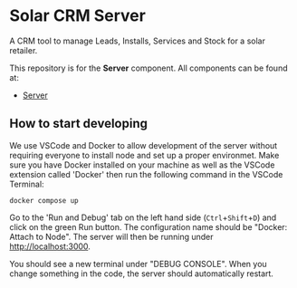 # Solar CRM Server

A CRM tool to manage Leads, Installs, Services and Stock for a solar retailer.

This repository is for the **Server** component. All components can be found at:

- [Server](https://github.com/overthemil/solar-crm-server)

## How to start developing

We use VSCode and Docker to allow development of the server without requiring everyone to install node and set up a proper environmet.
Make sure you have Docker installed on your machine as well as the VSCode extension called 'Docker' then run the following command in the VSCode Terminal:

```
docker compose up
```

Go to the 'Run and Debug' tab on the left hand side (`Ctrl`+`Shift`+`D`) and click on the green Run button. The configuration name should be "Docker: Attach to Node". The server will then be running under [http://localhost:3000](http://localhost:3000).

You should see a new terminal under "DEBUG CONSOLE". When you change something in the code, the server should automatically restart.

